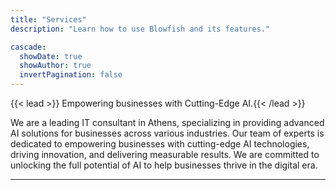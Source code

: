 ```yaml
---
title: "Services"
description: "Learn how to use Blowfish and its features."

cascade:
  showDate: true
  showAuthor: true
  invertPagination: false
---
```


{{< lead >}}
Empowering businesses with Cutting-Edge AI.{{< /lead >}}

We are a leading IT consultant in Athens, specializing in providing advanced AI solutions for businesses across various industries. Our team of experts is dedicated to empowering businesses with cutting-edge AI technologies, driving innovation, and delivering measurable results. We are committed to unlocking the full potential of AI to help businesses thrive in the digital era.
<!-- 
## AI Consulting

Our personalized AI consulting services aim to assist businesses in effectively integrating AI solutions into their operations. We work closely with clients to understand their specific needs and objectives, offering strategic guidance and actionable insights to maximize the value of AI technology.

## AI Development

Through customized AI software development, we deliver tailored solutions that address the unique requirements of each client. Our team of experienced developers leverages cutting-edge technologies and best practices to create scalable, efficient, and innovative AI applications that drive business growth and success.

## AI Training

We offer comprehensive training programs and workshops designed to empower teams with the knowledge and skills needed to leverage AI effectively. From fundamental concepts to advanced techniques, our training sessions cover a wide range of topics to ensure that organizations are equipped to harness the full potential of AI technology.

## AI Support

Our commitment to client success extends beyond implementation, with ongoing support and maintenance services to ensure the optimal performance and reliability of AI systems. Whether it's troubleshooting issues, optimizing performance, or adapting to changing business needs, our support team is here to provide expert assistance every step of the way. -->



---
